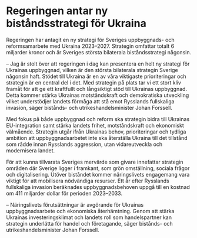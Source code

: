 # Regeringen antar ny biståndsstrategi för Ukraina

Regeringen har antagit en ny strategi för Sveriges uppbyggnads- och reformsamarbete med Ukraina 2023–2027. Strategin omfattar totalt 6 miljarder kronor och är Sveriges största bilaterala biståndsstrategi någonsin.

– Jag är stolt över att regeringen i dag kan presentera en helt ny strategi för Ukrainas uppbyggnad, vilken är den största bilaterala strategin Sverige någonsin haft. Stödet till Ukraina är en av våra viktigaste prioriteringar och strategin är en central del i det. Med strategin på plats tar vi ett stort kliv framåt för att ge ett kraftfullt och långsiktigt stöd till Ukrainas uppbyggnad. Detta kommer stärka Ukrainas motståndskraft och demokratiska utveckling vilket understödjer landets förmåga att stå emot Rysslands fullskaliga invasion, säger bistånds- och utrikeshandelsminister Johan Forssell.

Med fokus på både uppbyggnad och reform ska strategin bidra till Ukrainas EU-integration samt stärka landets frihet, motståndskraft och ekonomiskt välmående. Strategin utgår ifrån Ukrainas behov, prioriteringar och tydliga ambition att uppbyggnadsarbetet inte ska återställa Ukraina till det tillstånd som rådde innan Rysslands aggression, utan vidareutveckla och modernisera landet.

För att kunna tillvarata Sveriges mervärde som givare innefattar strategin områden där Sverige ligger i framkant, som grön omställning, sociala frågor och digitalisering. Utöver biståndet kommer näringslivets engagemang vara viktigt för att mobilisera nödvändiga resurser. Ett år efter Rysslands fullskaliga invasion beräknades uppbyggnadsbehoven uppgå till en kostnad om 411 miljarder dollar för perioden 2023–2033.

– Näringslivets förutsättningar är avgörande för Ukrainas uppbyggnadsarbete och ekonomiska återhämtning. Genom att stärka Ukrainas investeringsklimat och landets roll som handelspartner kan strategin underlätta för handel och företagande, säger bistånds- och utrikeshandelsminister Johan Forssell.
